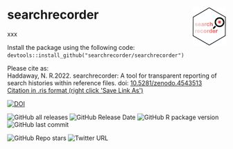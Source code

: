 # searchrecorder <img src="inst/extdata/hex.png" align="right" width="15%"/>

xxx


Install the package using the following code:
`devtools::install_github("searchrecorder/searchrecorder")`

Please cite as:<br>
Haddaway, N. R.2022. searchrecorder: A tool for transparent reporting of search histories within reference files. doi: <a href="https://doi.org/10.5281/zenodo.4543513" target="_blank">10.5281/zenodo.4543513</a><br>
<a id="raw-url" href="https://raw.githubusercontent.com/nealhaddaway/searchrecorder/master/inst/extdata/citation.ris">Citation in .ris format (right click 'Save Link As')</a>

<!-- badges: start -->
[![DOI](https://zenodo.org/badge/DOI/10.5281/zenodo.4543513.svg)](https://doi.org/10.5281/zenodo.4543513)

![GitHub all releases](https://img.shields.io/github/downloads/nealhaddaway/searchrecorder/total)
![GitHub Release Date](https://img.shields.io/github/release-date/nealhaddaway/searchrecorder)
![GitHub R package version](https://img.shields.io/github/r-package/v/nealhaddaway/searchrecorder)
![GitHub last commit](https://img.shields.io/github/last-commit/nealhaddaway/searchrecorder)

![GitHub Repo stars](https://img.shields.io/github/stars/nealhaddaway/searchrecorder?style=social)
![Twitter URL](https://img.shields.io/twitter/url?style=social&url=https%3A%2F%2Fwww.twitter.com%2Fnealhaddaway)
<!-- badges: end -->
